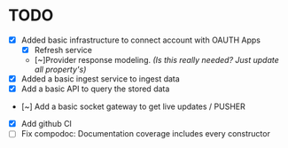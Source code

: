 # TODO

- [x] Added basic infrastructure to connect account with OAUTH Apps
  - [x] Refresh service
  - [~]Provider response modeling. _(Is this really needed? Just update all property's)_
- [x] Added a basic ingest service to ingest data
- [x] Add a basic API to query the stored data
- [~] Add a basic socket gateway to get live updates / PUSHER
- [x] Add github CI
- [ ] Fix compodoc: Documentation coverage includes every constructor

